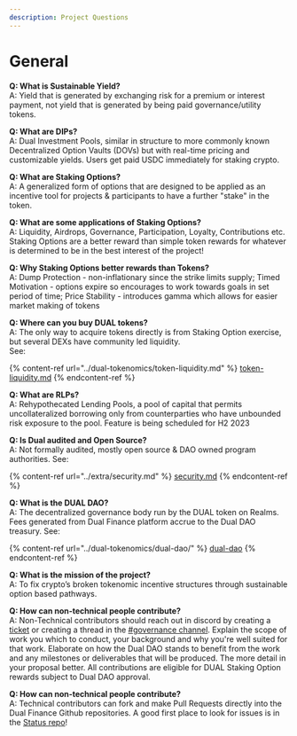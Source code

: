 ```yaml
---
description: Project Questions
---
```


# General

**Q: What is Sustainable Yield?** \
A: Yield that is generated by exchanging risk for a premium or interest payment, not yield that is generated by being paid governance/utility tokens.

**Q: What are DIPs?** \
A: Dual Investment Pools, similar in structure to more commonly known Decentralized Option Vaults (DOVs) but with real-time pricing and customizable yields. Users get paid USDC immediately for staking crypto.

**Q: What are Staking Options?** \
A: A generalized form of options that are designed to be applied as an incentive tool for projects & participants to have a further "stake" in the token.&#x20;

**Q: What are some applications of Staking Options?** \
A: Liquidity, Airdrops, Governance, Participation, Loyalty, Contributions etc. Staking Options are a better reward than simple token rewards for whatever is determined to be in the best interest of the project!

**Q: Why Staking Options better rewards than Tokens?** \
A: Dump Protection - non-inflationary since the strike limits supply; Timed Motivation - options expire so encourages to work towards goals in set period of time; Price Stability - introduces gamma which allows for easier market making of tokens

**Q: Where can you buy DUAL tokens?** \
A: The only way to acquire tokens directly is from Staking Option exercise, but several DEXs have community led liquidity. \
See:

{% content-ref url="../dual-tokenomics/token-liquidity.md" %}
[token-liquidity.md](../dual-tokenomics/token-liquidity.md)
{% endcontent-ref %}

**Q: What are RLPs?** \
A: Rehypothecated Lending Pools, a pool of capital that permits uncollateralized borrowing only from counterparties who have unbounded risk exposure to the pool. Feature is being scheduled for H2 2023

**Q: Is Dual audited and Open Source?** \
A: Not formally audited, mostly open source & DAO owned program authorities. See:

{% content-ref url="../extra/security.md" %}
[security.md](../extra/security.md)
{% endcontent-ref %}

**Q: What is the DUAL DAO?** \
A: The decentralized governance body run by the DUAL token on Realms. Fees generated from Dual Finance platform accrue to the Dual DAO treasury. See:

{% content-ref url="../dual-tokenomics/dual-dao/" %}
[dual-dao](../dual-tokenomics/dual-dao/)
{% endcontent-ref %}

**Q: What is the mission of the project?** \
A: To fix crypto’s broken tokenomic incentive structures through sustainable option based pathways.

**Q: How can non-technical people contribute?**\
A: Non-Technical contributors should reach out in discord by creating a [ticket](https://discord.com/channels/937797334048325673/1070906120622854154) or creating a thread in the [#governance channel](https://discord.com/channels/937797334048325673/1071855278808637560). Explain the scope of work you which to conduct, your background and why you're well suited for that work. Elaborate on how the Dual DAO stands to benefit from the work and any milestones or deliverables that will be produced. The more detail in your proposal better. All contributions are eligible for DUAL Staking Option rewards subject to Dual DAO approval.

**Q: How can non-technical people contribute?**\
A: Technical contributors can fork and make Pull Requests directly into the Dual Finance Github repositories. A good first place to look for issues is in the [Status repo](https://github.com/Dual-Finance/status/issues)!&#x20;

